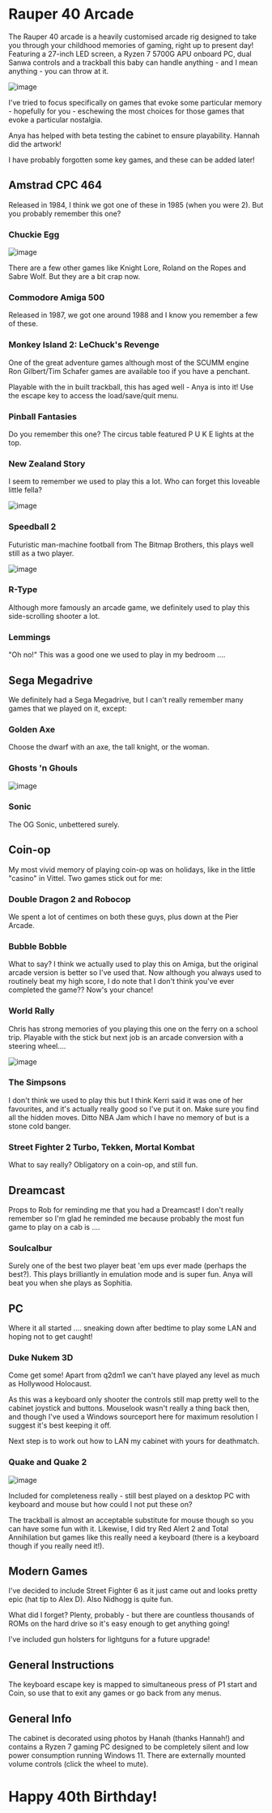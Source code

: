 # Rauper 40 Arcade

The Rauper 40 arcade is a heavily customised arcade rig designed to take you through your childhood memories of gaming, right up to present day! Featuring a 27-inch LED screen, a Ryzen 7 5700G APU onboard PC, dual Sanwa controls and a trackball this baby can handle anything - and I mean anything - you can throw at it.

![image](https://github.com/nickloman/arcade-of-memories/assets/116577/0b16abeb-3c5b-458d-917e-ad3dd8baa726)

I've tried to focus specifically on games that evoke some particular memory - hopefully for you - eschewing the most choices for those games that evoke a particular nostalgia.

Anya has helped with beta testing the cabinet to ensure playability. Hannah did the artwork!

I have probably forgotten some key games, and these can be added later!

## Amstrad CPC 464

Released in 1984, I think we got one of these in 1985 (when you were 2). But you probably remember this one?

### Chuckie Egg

![image](https://github.com/nickloman/arcade-of-memories/assets/116577/fa66952a-9563-4e25-aedb-10500b50441c)

There are a few other games like Knight Lore, Roland on the Ropes and Sabre Wolf. But they are a bit crap now.

### Commodore Amiga 500

Released in 1987, we got one around 1988 and I know you remember a few of these.

### Monkey Island 2: LeChuck's Revenge

One of the great adventure games although most of the SCUMM engine Ron Gilbert/Tim Schafer games are available too if you have a penchant.

Playable with the in built trackball, this has aged well - Anya is into it! Use the escape key to access the load/save/quit menu. 

### Pinball Fantasies

Do you remember this one? The circus table featured P U K E lights at the top.

### New Zealand Story

I seem to remember we used to play this a lot. Who can forget this loveable little fella?

![image](https://github.com/nickloman/arcade-of-memories/assets/116577/35ed81f1-ef5d-4e9c-9201-ccb41f97036e)

### Speedball 2

Futuristic man-machine football from The Bitmap Brothers, this plays well still as a two player.

![image](https://github.com/nickloman/arcade-of-memories/assets/116577/86f0b469-e6cc-40cd-bc41-9546c95b4c7f)

### R-Type

Although more famously an arcade game, we definitely used to play this side-scrolling shooter a lot.

### Lemmings

"Oh no!" This was a good one we used to play in my bedroom .... 

## Sega Megadrive

We definitely had a Sega Megadrive,  but I can't really remember many games that we played on it, except:

### Golden Axe

Choose the dwarf with an axe, the tall knight, or the woman.  

### Ghosts 'n Ghouls

![image](https://github.com/nickloman/arcade-of-memories/assets/116577/16820e1c-2809-4538-92e2-ac5e4188d1c4)

### Sonic

The OG Sonic, unbettered surely.

## Coin-op

My most vivid memory of playing coin-op was on holidays, like in the little "casino" in Vittel. Two games stick out for me:

### Double Dragon 2 and Robocop

We spent a lot of centimes on both these guys, plus down at the Pier Arcade. 

### Bubble Bobble

What to say? I think we actually used to play this on Amiga, but the original arcade version is better so I've used that. Now although you always used to routinely beat my high score, I do note that I don't think you've ever completed the game?? Now's your chance!

### World Rally

Chris has strong memories of you playing this one on the ferry on a school trip. Playable with the stick but next job is an arcade conversion with a steering wheel....

![image](https://github.com/nickloman/arcade-of-memories/assets/116577/b7798114-b790-4bab-aa38-c7e7315034c1)

### The Simpsons

I don't think we used to play this but I think Kerri said it was one of her favourites, and it's actually really good so I've put it on. Make sure you find all the hidden moves. Ditto NBA Jam which I have no memory of but is a stone cold banger.

### Street Fighter 2 Turbo, Tekken, Mortal Kombat

What to say really? Obligatory on a coin-op, and still fun. 

## Dreamcast

Props to Rob for reminding me that you had a Dreamcast! I don't really remember so I'm glad he reminded me because probably the most fun game to play on a cab is ....

### Soulcalbur

Surely one of the best two player beat 'em ups ever made (perhaps the best?). This plays brilliantly in emulation mode and is super fun. Anya will beat you when she plays as Sophitia.

## PC

Where it all started .... sneaking down after bedtime to play some LAN and hoping not to get caught!

### Duke Nukem 3D

Come get some! Apart from q2dm1 we can't have played any level as much as Hollywood Holocaust.

As this was a keyboard only shooter the controls still map pretty well to the cabinet joystick and buttons. Mouselook wasn't really a thing back then, and though I've used a Windows sourceport here for maximum resolution I suggest it's best keeping it off. 

Next step is to work out how to LAN my cabinet with yours for deathmatch.

### Quake and Quake 2

![image](https://github.com/nickloman/arcade-of-memories/assets/116577/1c5a3612-fd49-408e-87e8-c1ac3b05acaa)

Included for completeness really - still best played on a desktop PC with keyboard and mouse but how could I not put these on?

The trackball is almost an acceptable substitute for mouse though so you can have some fun with it.  Likewise, I did try Red Alert 2 and Total Annihilation but games like this really need a keyboard (there is a keyboard though if you really need it!). 

## Modern Games

I've decided to include Street Fighter 6 as it just came out and looks pretty epic (hat tip to Alex D). Also Nidhogg is quite fun.

What did I forget? Plenty, probably - but there are countless thousands of ROMs on the hard drive so it's easy enough to get anything going!

I've included gun holsters for lightguns for a future upgrade!

## General Instructions

The keyboard escape key is mapped to simultaneous press of P1 start and Coin, so use that to exit any games or go back from any menus.

## General Info

The cabinet is decorated using photos by Hanah (thanks Hannah!) and contains a Ryzen 7 gaming PC designed to be completely silent and low power consumption running Windows 11. There are externally mounted volume controls (click the wheel to mute).
 
# Happy 40th Birthday!

